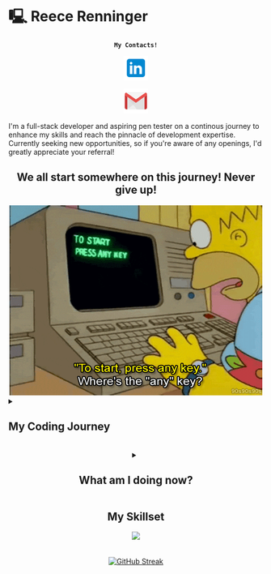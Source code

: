 # 🖳 Reece Renninger 
<!-- <img src="https://komarev.com/ghpvc/?username=ReeceRenninger&style=flat&color=brightgreen"/> -->

<div align="center">
  
**`My Contacts!`**

<a href="https://www.linkedin.com/in/reecerenninger/" target="_blank" rel="noopener noreferrer"><img src="./linkedin.png"></a> 
<!--- <a href="https://tryhackme.com/p/renningerreece" target="_blank">TryHackMe Profile</a> --->
<a href="mailto:renningerreece@gmail.com" target="_blank" rel="noopener noreferrer"><img src ="./gmail.png"></a>
</div>


I'm a full-stack developer and aspiring pen tester on a continous journey to enhance my skills and reach the pinnacle of development expertise. Currently seeking new opportunities, so if you're aware of any openings, I'd greatly appreciate your referral!


<h2 align="center">We all start somewhere on this journey! Never give up!</h2>


<div align="center">
  <img src="homer.technology.gif"/>
</div>

<details>
<summary><h2>My Coding Journey</h2></summary>
Do you remember those hacker movies from your childhood that made you fascinated with the idea of computers? I saw 'Wargames' as a young kid and became fascinated with the idea that I could hack my grades (not that you should ever actually do this). Then I watched 'Hackers,' and the idea of being in a group of people rebelling against a massive corporation filled with corruption was so interesting—what the power of a single computer could do. I think by now everyone has seen 'The Matrix,' and, well, you know that story. All these movies made me fascinated with computers, but I couldn't afford one, and I didn't grow up in a time where you could have easy access to them. So, my fascination for them became something I simply enjoyed reading or watching movies about.

Years went by, and I enlisted in the military, went to college, got a degree, married an amazing person and my fascination for computers and what you can do with them was still there, but I never followed it. This brings me to now—finally pursuing something that has interested me since childhood. The decision to pursue this dream was not easy; I quit my job, started self-teaching, went to a coding school, and continue to learn while I look for work in this industry. The tech industry is a place I never thought I would work in because I never thought I would be able to succeed in it, but I was wrong. So here I am, pursuing my dream, albeit a bit late to the party, but with all the same excitement.
</details>
  
<br>
<details>
<summary align="center"><h2>What am I doing now?</h2></summary>
  <ul>
    <li> I’m currently expanding my learning in Python, C#, and Cyber Security. </li>
    <li> I am currently working on a couple Python based games and advancing my skills in pen testing </li>
    <li> I’m looking to collaborate on any personal or open source projects! </li>
  </ul>
</details>

<h2 align="center">My Skillset</h2>
<p align="center">
  <a href="https://skillicons.dev" target='blank'>
    <img src="https://skillicons.dev/icons?i=js,react,angular,redux,threejs,vite,nextjs,nodejs,express,jest,postgres,mongodb,sqlite,sequelize,html,css,sass,bootstrap,materialui,linux,kotlin,cs,py,aws,heroku,netlify,vercel,github,githubactions,vscode,visualstudio,eclipse&perline=10" />
  </a>

</p>

<!--- <div align="center">
  <a href="https://github.com/ReeceRenninger/github-readme-stats">
    <img src="https://github-readme-stats-beta-ten-43.vercel.app/api/top-langs/?username=ReeceRenninger&theme=radical" alt="Reece Renninger's GitHub language stats">
  </a> --->
<div align="center">
  <br> 
  <a href="https://git.io/streak-stats">
    <img src="https://github-readme-streak-stats.herokuapp.com?user=ReeceRenninger&theme=radical&background=04003A&border=DD2727&stroke=DDDDDD&fire=DD0000&ring=2EDDD1&currStreakNum=F5FFFE" alt="GitHub Streak">
  </a>
</div>



